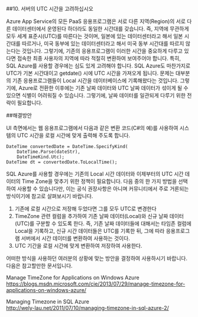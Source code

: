 ##10. 서버의 UTC 시간을 고려하십시오

Azure App Service의 모든 PaaS 응용프로그램은 서로 다른 지역(Region)의 서로 다른 데이터센터에서 운영된다 하더라도 동일한 시간대를 갖습니다. 즉, 지역에 무관하게 모두 세계 표준시(UTC)를 따른다는 것이며, 일본에 있는 데이터센터라고 해서 일본 시간대를 따르거나, 미국 동부에 있는 데이터센터라고 해서 미국 동부 시간대를 따르지 않는다는 것입니다. 그렇기에, 기존의 응용프로그램이 이러한 시간을 중요하게 다루고 있다면 접속한 최종 사용자의 지역에 따라 적절히 변환하여 보여주어야 합니다. 
특히, SQL Azure를 사용할 경우에는 심도 있게 고려해야 합니다. SQL Azure도 마찬가지로 UTC가 기본 시간대이고 getdate() 시에 UTC 시간을 가져오게 됩니다. 문제는 대부분의 기존 응용프로그램들이 Local 시간을 데이터베이스에 기록해왔다는 것입니다. 그렇기에, Azure로 전환한 이후에는 기존 날짜 데이터와 UTC 날짜 데이터가 섞이게 될 수 있으면 식별이 어려워질 수 있습니다. 그렇기에, 날짜 데이터를 일관되게 다루기 위한 전략이 필요합니다.

##해결방안

UI 측면에서는 웹 응용프로그램에서 다음과 같은 변환 코드(C#의 예)를 사용하여 시스템의 UTC 시간을 로컬 시간에 맞게 출력해 주도록 합니다. 

```{cs}
DateTime convertedDate = DateTime.SpecifyKind(
    DateTime.Parse(dateStr),
    DateTimeKind.Utc);
DateTime dt = convertedDate.ToLocalTime();
```

SQL Azure를 사용할 경우에는 기존의 Local 시간 데이터와 이제부터의 UTC 시간 데이터의 Time Zone을 맞추기 위한 정책이 필요합니다. 다음 중의 한 가지 방법을 선택하여 사용할 수 있습니다만, 이는 공식 권장사항은 아니며 커뮤니티에서 주로 거론되는 방식이기에 참고로 살펴보시기 바랍니다.

1.	기존에 로컬 시간으로 저장해 두었다면 그를 모두 UTC로 변경한다
2.	TimeZone 관련 컬럼을 추가하여 기존 날짜 데이터(Local)와 신규 날짜 데이터(UTC)를 구분할 수 있도록 한다. 즉, 기존 날짜 데이터들에 대해서는 타임존 컬럼에 Local을 기록하고, 신규 시간 데이터들은 UTC를 기록한 뒤, 그에 따라 응용프로그램 서버에서 시간 데이터를 변환하여 사용하는 것이다.
3.	UTC 기간을 로컬 시간에 맞게 변환하여 저장하여 사용한다.

어떠한 방식을 사용하던 여러분의 상황에 맞는 방안을 결정하여 사용하시기 바랍니다. 다음은 참고할만한 문서입니다.

Manage TimeZone for Applications on Windows Azure      
https://blogs.msdn.microsoft.com/cie/2013/07/29/manage-timezone-for-applications-on-windows-azure/

Managing Timezone in SQL Azure  
http://wely-lau.net/2011/07/10/managing-timezone-in-sql-azure-2/ 
